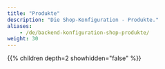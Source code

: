 ```yaml
---
title: "Produkte"
description: "Die Shop-Konfiguration - Produkte."
aliases:
    - /de/backend-konfiguration-shop-produkte/
weight: 30    
---
```



{{% children depth=2 showhidden="false" %}}